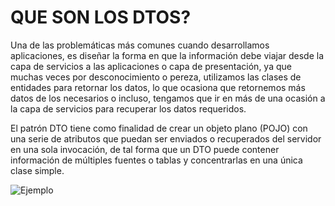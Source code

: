 
# QUE SON LOS  DTOS?


Una de las problemáticas más comunes cuando desarrollamos aplicaciones, es diseñar la forma en que la información debe viajar desde la capa de servicios a las aplicaciones o capa de presentación, ya que muchas veces por desconocimiento o pereza, utilizamos las clases de entidades para retornar los datos, lo que ocasiona que retornemos más datos de los necesarios o incluso, tengamos que ir en más de una ocasión a la capa de servicios para recuperar los datos requeridos.

El patrón DTO tiene como finalidad de crear un objeto plano (POJO) con una serie de atributos que puedan ser enviados o recuperados del servidor en una sola invocación, de tal forma que un DTO puede contener información de múltiples fuentes o tablas y concentrarlas en una única clase simple.

<img src="https://www.oscarblancarteblog.com/wp-content/uploads/2018/11/mapping.png" title="Ejemplo" alt="Ejemplo ">
